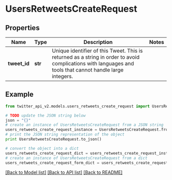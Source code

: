 # UsersRetweetsCreateRequest


## Properties
Name | Type | Description | Notes
------------ | ------------- | ------------- | -------------
**tweet_id** | **str** | Unique identifier of this Tweet. This is returned as a string in order to avoid complications with languages and tools that cannot handle large integers. | 

## Example

```python
from twitter_api_v2.models.users_retweets_create_request import UsersRetweetsCreateRequest

# TODO update the JSON string below
json = "{}"
# create an instance of UsersRetweetsCreateRequest from a JSON string
users_retweets_create_request_instance = UsersRetweetsCreateRequest.from_json(json)
# print the JSON string representation of the object
print UsersRetweetsCreateRequest.to_json()

# convert the object into a dict
users_retweets_create_request_dict = users_retweets_create_request_instance.to_dict()
# create an instance of UsersRetweetsCreateRequest from a dict
users_retweets_create_request_form_dict = users_retweets_create_request.from_dict(users_retweets_create_request_dict)
```
[[Back to Model list]](../README.md#documentation-for-models) [[Back to API list]](../README.md#documentation-for-api-endpoints) [[Back to README]](../README.md)


